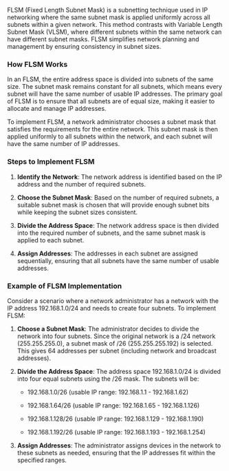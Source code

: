 FLSM (Fixed Length Subnet Mask) is a subnetting technique used in IP networking where the same subnet mask is applied uniformly across all subnets within a given network. This method contrasts with Variable Length Subnet Mask (VLSM), where different subnets within the same network can have different subnet masks. FLSM simplifies network planning and management by ensuring consistency in subnet sizes.

### **How FLSM Works**

In an FLSM, the entire address space is divided into subnets of the same size. The subnet mask remains constant for all subnets, which means every subnet will have the same number of usable IP addresses. The primary goal of FLSM is to ensure that all subnets are of equal size, making it easier to allocate and manage IP addresses.

To implement FLSM, a network administrator chooses a subnet mask that satisfies the requirements for the entire network. This subnet mask is then applied uniformly to all subnets within the network, and each subnet will have the same number of IP addresses.

### **Steps to Implement FLSM**

1. **Identify the Network**: The network address is identified based on the IP address and the number of required subnets.

2. **Choose the Subnet Mask**: Based on the number of required subnets, a suitable subnet mask is chosen that will provide enough subnet bits while keeping the subnet sizes consistent.

3. **Divide the Address Space**: The network address space is then divided into the required number of subnets, and the same subnet mask is applied to each subnet.

4. **Assign Addresses**: The addresses in each subnet are assigned sequentially, ensuring that all subnets have the same number of usable addresses.

### **Example of FLSM Implementation**

Consider a scenario where a network administrator has a network with the IP address 192.168.1.0/24 and needs to create four subnets. To implement FLSM:

1. **Choose a Subnet Mask**: The administrator decides to divide the network into four subnets. Since the original network is a /24 network (255.255.255.0), a subnet mask of /26 (255.255.255.192) is selected. This gives 64 addresses per subnet (including network and broadcast addresses).

2. **Divide the Address Space**: The address space 192.168.1.0/24 is divided into four equal subnets using the /26 mask. The subnets will be:
    
    - 192.168.1.0/26 (usable IP range: 192.168.1.1 - 192.168.1.62)
        
    - 192.168.1.64/26 (usable IP range: 192.168.1.65 - 192.168.1.126)
        
    - 192.168.1.128/26 (usable IP range: 192.168.1.129 - 192.168.1.190)
        
    - 192.168.1.192/26 (usable IP range: 192.168.1.193 - 192.168.1.254)
        
3. **Assign Addresses**: The administrator assigns devices in the network to these subnets as needed, ensuring that the IP addresses fit within the specified ranges.